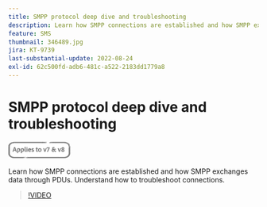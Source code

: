 ```yaml
---
title: SMPP protocol deep dive and troubleshooting
description: Learn how SMPP connections are established and how SMPP exchanges data through PDUs. Understand how to troubleshoot connections.
feature: SMS
thumbnail: 346489.jpg
jira: KT-9739
last-substantial-update: 2022-08-24 
exl-id: 62c500fd-adb6-481c-a522-2183dd1779a8
---
```

# SMPP protocol deep dive and troubleshooting

![Applies to V7 and V8](../assets/V7-V8-stamp.png)

Learn how SMPP connections are established and how SMPP exchanges data through PDUs. Understand how to troubleshoot connections.

>[!VIDEO](https://video.tv.adobe.com/v/346489?quality=12&learn=on)
